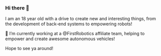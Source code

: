 ### Hi there 👋

I am an 18 year old with a drive to create new and interesting things, from the development of back-end systems to empowering robots! 

🔭 I’m currently working at a @FirstRobotics affiliate team, helping to empower and create awesome autonomous vehicles!

Hope to see ya around!

<!--
**LegitimatelyRyan/LegitimatelyRyan** is a ✨ _special_ ✨ repository because its `README.md` (this file) appears on your GitHub profile.

Here are some ideas to get you started:

-  ...
- 🌱 I’m currently learning ...
- 👯 I’m looking to collaborate on ...
- 🤔 I’m looking for help with ...
- 💬 Ask me about ...
- 📫 How to reach me: ...
- 😄 Pronouns: ...
- ⚡ Fun fact: ...
-->
